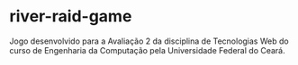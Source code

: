 # river-raid-game
Jogo desenvolvido para a Avaliação 2 da disciplina de Tecnologias Web do curso de Engenharia da Computação pela Universidade Federal do Ceará.
